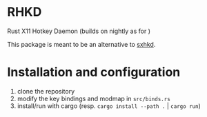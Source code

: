 # RHKD

Rust X11 Hotkey Daemon (builds on nightly as for )

This package is meant to be an alternative to [sxhkd](https://github.com/baskerville/sxhkd).

# Installation and configuration
1. clone the repository
2. modify the key bindings and modmap in `src/binds.rs`
3. install/run with cargo (resp. `cargo install --path .` | `cargo run`)
